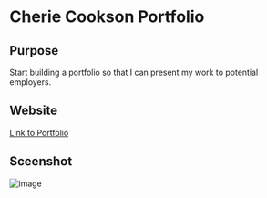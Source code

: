 # Cherie Cookson Portfolio

## Purpose
Start building a portfolio so that I can present my work to potential employers.

## Website

[Link to Portfolio](https://cheriecookson.github.io/portfolio2020/)


## Sceenshot

![image](https://user-images.githubusercontent.com/65319429/83373932-a0b3a500-a38f-11ea-8556-dcbc745e3d2f.png)
